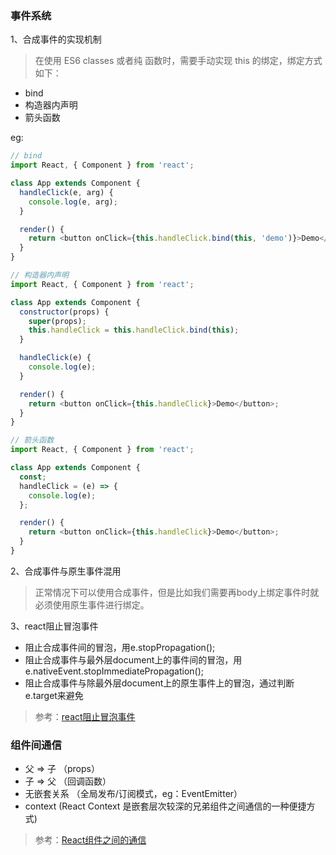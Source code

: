 ### 事件系统

1、合成事件的实现机制
> 在使用 ES6 classes 或者纯 函数时，需要手动实现 this 的绑定，绑定方式如下：
- bind
- 构造器内声明
- 箭头函数

eg:
```javascript
// bind
import React, { Component } from 'react';

class App extends Component {
  handleClick(e, arg) {
    console.log(e, arg);
  }

  render() {
    return <button onClick={this.handleClick.bind(this, 'demo')}>Demo</button>;
  }
}

// 构造器内声明
import React, { Component } from 'react';

class App extends Component {
  constructor(props) {
    super(props);
    this.handleClick = this.handleClick.bind(this);
  }

  handleClick(e) {
    console.log(e);
  }

  render() {
    return <button onClick={this.handleClick}>Demo</button>;
  }
}

// 箭头函数
import React, { Component } from 'react';

class App extends Component {
  const;
  handleClick = (e) => {
    console.log(e);
  };

  render() {
    return <button onClick={this.handleClick}>Demo</button>;
  }
}
```

2、合成事件与原生事件混用
> 正常情况下可以使用合成事件，但是比如我们需要再body上绑定事件时就必须使用原生事件进行绑定。

3、react阻止冒泡事件
- 阻止合成事件间的冒泡，用e.stopPropagation();
- 阻止合成事件与最外层document上的事件间的冒泡，用e.nativeEvent.stopImmediatePropagation();
- 阻止合成事件与除最外层document上的原生事件上的冒泡，通过判断e.target来避免

> 参考：[react阻止冒泡事件](https://zhuanlan.zhihu.com/p/26742034)

### 组件间通信

- 父 => 子   （props）
- 子 => 父   （回调函数）
- 无嵌套关系  （全局发布/订阅模式，eg：EventEmitter）
- context     (React Context 是嵌套层次较深的兄弟组件之间通信的一种便捷方式)
> 参考：[React组件之间的通信](https://github.com/sunyongjian/blog/issues/27)
